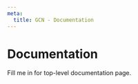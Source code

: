 ```yaml
---
meta:
  title: GCN - Documentation
---
```


# Documentation

Fill me in for top-level documentation page.
